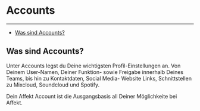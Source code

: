 # Accounts

---

- [Was sind Accounts?](#was-sind-accounts)

<a name="was-sind-accounts"></a>
## Was sind Accounts?

Unter Accounts legst du Deine wichtigsten Profil-Einstellungen an. Von Deinem User-Namen, Deiner Funktion- sowie Freigabe innerhalb Deines Teams, bis hin zu Kontaktdaten, Social Media- Website Links, Schnittstellen zu Mixcloud, Soundcloud und Spotify.

Dein Affekt Account ist die Ausgangsbasis all Deiner Möglichkeite bei Affekt. 
